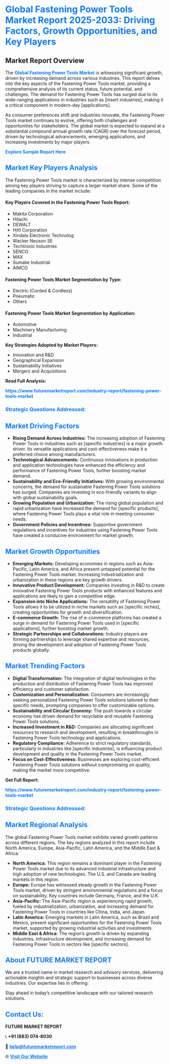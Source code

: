 <h1 style="color: #007BFF;">Global Fastening Power Tools Market Report 2025-2033: Driving Factors, Growth Opportunities, and Key Players</h1>

<section id="overview">
<h2>Market Report Overview</h2>
<p>The <a href="https://www.futuremarketreport.com/industry-report/fastening-power-tools-market" style="color: #007BFF; text-decoration: none;"><strong>Global Fastening Power Tools Market</strong></a> is witnessing significant growth, driven by increasing demand across various industries. This report delves into the key aspects of the Fastening Power Tools market, providing a comprehensive analysis of its current status, future potential, and challenges. The demand for Fastening Power Tools has surged due to its wide-ranging applications in industries such as [insert industries], making it a critical component in modern-day [applications].</p>
<p>As consumer preferences shift and industries innovate, the Fastening Power Tools market continues to evolve, offering both challenges and opportunities for stakeholders. The global market is expected to expand at a substantial compound annual growth rate (CAGR) over the forecast period, driven by technological advancements, emerging applications, and increasing investments by major players.</p>
</section>

<section id="overview">
<p><a href="https://www.futuremarketreport.com/request-sample/reportId=103935" style="color: #007BFF; text-decoration: none;"><strong>Explore Sample Report Here</strong></a></p>
</section>

<section id="key-players">
<h2 style="color: #007BFF;">Market Key Players Analysis</h2>
<p>The Fastening Power Tools market is characterized by intense competition among key players striving to capture a larger market share. Some of the leading companies in the market include:</p>
<h4>Key Players Covered in the Fastening Power Tools Report:</h4>
<ul><li>Makita Corporation</li><li>Hitachi</li><li>DEWALT</li><li>Hilti Corporation</li><li>Xindalu Electronic Technolog</li><li>Wacker Neuson SE</li><li>Techtronic Industries</li><li>SENCO</li><li>MAX</li><li>Sumake Industrial</li><li>AIMCO</li></ul>
<h4>Fastening Power Tools Market Segmentation by Type:</h4>
<ul><li>Electric (Corded &amp; Cordless)</li><li>Pneumatic</li><li>Others</li></ul>

<h4>Fastening Power Tools Market Segmentation by Application:</h4>
<ul><li>Automotive</li><li>Machinery Manufacturing</li><li>Industrial</li></ul>
<p><strong>Key Strategies Adopted by Market Players:</strong></p>
<ul>
<li>Innovation and R&D</li>
<li>Geographical Expansion</li>
<li>Sustainability Initiatives</li>
<li>Mergers and Acquisitions</li>
</ul>
</section>

<section>
<p><strong>Read Full Analysis: </strong></p><a href="https://www.futuremarketreport.com/industry-report/fastening-power-tools-market" style="color: #007BFF; text-decoration: none;"><strong>https://www.futuremarketreport.com/industry-report/fastening-power-tools-market</strong></a>
<h3 style="color: #007BFF;">Strategic Questions Addressed:</h3>
</section>

<section id="driving-factors">
<h2 style="color: #007BFF;">Market Driving Factors</h2>
<ul>
<li><strong>Rising Demand Across Industries:</strong> The increasing adoption of Fastening Power Tools in industries such as [specific industries] is a major growth driver. Its versatile applications and cost-effectiveness make it a preferred choice among manufacturers.</li>
<li><strong>Technological Advancements:</strong> Continuous innovations in production and application technologies have enhanced the efficiency and performance of Fastening Power Tools, further boosting market demand.</li>
<li><strong>Sustainability and Eco-Friendly Initiatives:</strong> With growing environmental concerns, the demand for sustainable Fastening Power Tools solutions has surged. Companies are investing in eco-friendly variants to align with global sustainability goals.</li>
<li><strong>Growing Population and Urbanization:</strong> The rising global population and rapid urbanization have increased the demand for [specific products], where Fastening Power Tools plays a vital role in meeting consumer needs.</li>
<li><strong>Government Policies and Incentives:</strong> Supportive government regulations and incentives for industries using Fastening Power Tools have created a conducive environment for market growth.</li>
</ul>
</section>

<section id="growth-opportunities">
<h2 style="color: #007BFF;">Market Growth Opportunities</h2>
<ul>
<li><strong>Emerging Markets:</strong> Developing economies in regions such as Asia-Pacific, Latin America, and Africa present untapped potential for the Fastening Power Tools market. Increasing industrialization and urbanization in these regions are key growth drivers.</li>
<li><strong>Innovative Product Development:</strong> Companies investing in R&D to create innovative Fastening Power Tools products with enhanced features and applications are likely to gain a competitive edge.</li>
<li><strong>Expansion into Niche Applications:</strong> The versatility of Fastening Power Tools allows it to be utilized in niche markets such as [specific niches], creating opportunities for growth and diversification.</li>
<li><strong>E-commerce Growth:</strong> The rise of e-commerce platforms has created a surge in demand for Fastening Power Tools used in [specific applications], further boosting market growth.</li>
<li><strong>Strategic Partnerships and Collaborations:</strong> Industry players are forming partnerships to leverage shared expertise and resources, driving the development and adoption of Fastening Power Tools products globally.</li>
</ul>
</section>

<section id="trending-factors">
<h2 style="color: #007BFF;">Market Trending Factors</h2>
<ul>
<li><strong>Digital Transformation:</strong> The integration of digital technologies in the production and distribution of Fastening Power Tools has improved efficiency and customer satisfaction.</li>
<li><strong>Customization and Personalization:</strong> Consumers are increasingly seeking personalized Fastening Power Tools solutions tailored to their specific needs, prompting companies to offer customizable options.</li>
<li><strong>Sustainability and Circular Economy:</strong> The push towards a circular economy has driven demand for recyclable and reusable Fastening Power Tools solutions.</li>
<li><strong>Increased Investment in R&D:</strong> Companies are allocating significant resources to research and development, resulting in breakthroughs in Fastening Power Tools technology and applications.</li>
<li><strong>Regulatory Compliance:</strong> Adherence to strict regulatory standards, particularly in industries like [specific industries], is influencing product development and quality in the Fastening Power Tools market.</li>
<li><strong>Focus on Cost-Effectiveness:</strong> Businesses are exploring cost-efficient Fastening Power Tools solutions without compromising on quality, making the market more competitive.</li>
</ul>
</section>

<section>
<p><strong>Get Full Report: </strong></p><a href="https://www.futuremarketreport.com/industry-report/fastening-power-tools-market" style="color: #007BFF; text-decoration: none;"><strong>https://www.futuremarketreport.com/industry-report/fastening-power-tools-market</strong></a>
<h3 style="color: #007BFF;">Strategic Questions Addressed:</h3>
</section>


<section id="regional-analysis">
<h2 style="color: #007BFF;">Market Regional Analysis</h2>
<p>The global Fastening Power Tools market exhibits varied growth patterns across different regions. The key regions analyzed in this report include North America, Europe, Asia-Pacific, Latin America, and the Middle East & Africa:</p>
<ul>
<li><strong>North America:</strong> This region remains a dominant player in the Fastening Power Tools market due to its advanced industrial infrastructure and high adoption of new technologies. The U.S. and Canada are leading markets in this region.</li>
<li><strong>Europe:</strong> Europe has witnessed steady growth in the Fastening Power Tools market, driven by stringent environmental regulations and a focus on sustainability. Key countries include Germany, France, and the U.K.</li>
<li><strong>Asia-Pacific:</strong> The Asia-Pacific region is experiencing rapid growth, fueled by industrialization, urbanization, and increasing demand for Fastening Power Tools in countries like China, India, and Japan.</li>
<li><strong>Latin America:</strong> Emerging markets in Latin America, such as Brazil and Mexico, present significant opportunities for the Fastening Power Tools market, supported by growing industrial activities and investments.</li>
<li><strong>Middle East & Africa:</strong> The region’s growth is driven by expanding industries, infrastructure development, and increasing demand for Fastening Power Tools in sectors like [specific sectors].</li>
</ul>
</section>

<footer>
<h2 style="color: #007BFF;">About FUTURE MARKET REPORT</h2>
<p>We are a trusted name in market research and advisory services, delivering actionable insights and strategic support to businesses across diverse industries. Our expertise lies in offering:</p>

<p>Stay ahead in today’s competitive landscape with our tailored research solutions.</p>

<h2 style="color: #007BFF;">Contact Us:</h2>
<p><strong>FUTURE MARKET REPORT</strong></p>
<p>📞 <strong>+91 (883) 074-8030</strong></p>
<p>📧 <strong><a href="mailto:help@futuremarketreport.com" style="color: #007BFF;">help@futuremarketreport.com</a></strong></p>
<p>🌐 <strong><a href="https://www.futuremarketreport.com/" style="color: #007BFF;">Visit Our Website</a></strong></p>
</footer>